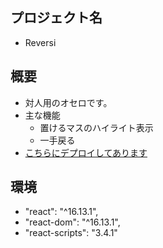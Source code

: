 ## プロジェクト名
- Reversi

## 概要
- 対人用のオセロです。
- 主な機能
  - 置けるマスのハイライト表示
  - 一手戻る
- [こちらにデプロイしてあります](https://reversi-react-ver.netlify.app/)


## 環境
* "react": "^16.13.1",
* "react-dom": "^16.13.1",
* "react-scripts": "3.4.1"
